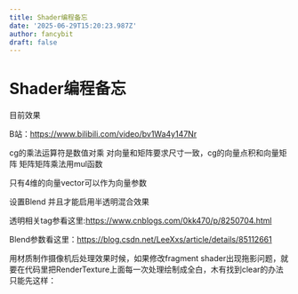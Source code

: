 ```yaml
---
title: Shader编程备忘
date: '2025-06-29T15:20:23.987Z'
author: fancybit
draft: false
---
```

<div class="header"><h1 class="single-title animate__animated animate__pulse animate__faster">Shader编程备忘</h1></div>

<div class="content" id="content"><p>目前效果</p><p>B站：<!-- raw HTML omitted --><a href="https://www.bilibili.com/video/bv1Wa4y147Nr" target="_blank" rel="external nofollow noopener noreferrer">https://www.bilibili.com/video/bv1Wa4y147Nr</a><!-- raw HTML omitted --></p><p>cg的乘法运算符是数值对乘 对向量和矩阵要求尺寸一致，cg的向量点积和向量矩阵 矩阵矩阵乘法用mul函数</p><p>只有4维的向量vector可以作为向量参数&nbsp;</p><p>设置Blend 并且才能启用半透明混合效果</p><p>透明相关tag参看这里:<!-- raw HTML omitted --><a href="https://www.cnblogs.com/0kk470/p/8250704.html" target="_blank" rel="external nofollow noopener noreferrer">https://www.cnblogs.com/0kk470/p/8250704.html</a><!-- raw HTML omitted --></p><p>Blend参数看这里：<!-- raw HTML omitted --><a href="https://blog.csdn.net/LeeXxs/article/details/85112661" target="_blank" rel="external nofollow noopener noreferrer">https://blog.csdn.net/LeeXxs/article/details/85112661</a><!-- raw HTML omitted --></p><p>用材质制作摄像机后处理效果时候，如果修改fragment shader出现拖影问题，就要在代码里把RenderTexture上面每一次处理绘制成全白，木有找到clear的办法只能先这样：</p><!-- raw HTML omitted --><!-- raw HTML omitted --><!-- raw HTML omitted --></div>

